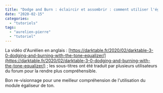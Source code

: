 ```yaml
---
title: "Dodge and Burn : éclaircir et assombrir : comment utiliser l'égalisateur de ton expliqué en français"
date: "2020-02-15"
categories: 
  - "tutoriels"
tags: 
  - "aurelien-pierre"
  - "tutoriel"
---
```


La vidéo d'Aurélien en anglais : [https://darktable.fr/2020/02/darktable-3-0-dodging-and-burning-with-the-tone-equalizer/](https://darktable.fr/2020/02/darktable-3-0-dodging-and-burning-with-the-tone-equalizer/) ; les sous-titres ont été traduit par plusieurs utilisateurs du forum pour la rendre plus compréhensible.

Bon re-visionnage pour une meilleur compréhension de l'utilisation du module égaliseur de ton.
